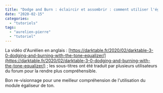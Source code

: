 ```yaml
---
title: "Dodge and Burn : éclaircir et assombrir : comment utiliser l'égalisateur de ton expliqué en français"
date: "2020-02-15"
categories: 
  - "tutoriels"
tags: 
  - "aurelien-pierre"
  - "tutoriel"
---
```


La vidéo d'Aurélien en anglais : [https://darktable.fr/2020/02/darktable-3-0-dodging-and-burning-with-the-tone-equalizer/](https://darktable.fr/2020/02/darktable-3-0-dodging-and-burning-with-the-tone-equalizer/) ; les sous-titres ont été traduit par plusieurs utilisateurs du forum pour la rendre plus compréhensible.

Bon re-visionnage pour une meilleur compréhension de l'utilisation du module égaliseur de ton.
